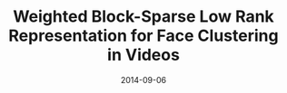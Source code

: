 ---
title: "Weighted Block-Sparse Low Rank Representation for Face Clustering in Videos"
collection: conferences
permalink: /publication/Weighted
date: 2014-09-06
venue: "ECCV"
city: 
state: ""
thumbnail: "Weighted.png"
teaser :
authors: "Shijie Xiao, Mingkui Tan, Dong Xu"
bibtex: Weighted.txt
uri: Weighted.pdf
arxiv: 
project: 
source:
poster:
data:
---